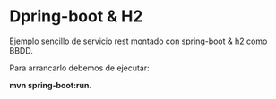 # Dpring-boot & H2

Ejemplo sencillo de servicio rest montado con spring-boot & h2 como BBDD.

Para arrancarlo debemos de ejecutar:

 __mvn spring-boot:run__.
